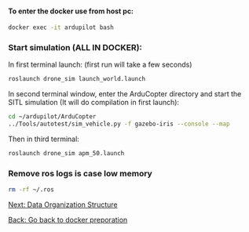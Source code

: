 

#### To enter the docker use from host pc:
``` bash
docker exec -it ardupilot bash
```

### Start simulation (ALL IN DOCKER): 

In first terminal launch: (first run will take a few seconds)

```sh
roslaunch drone_sim launch_world.launch 
```

In second terminal window, enter the ArduCopter directory and start the SITL simulation (It will do compilation in first launch):

```sh
cd ~/ardupilot/ArduCopter
../Tools/autotest/sim_vehicle.py -f gazebo-iris --console --map
```

Then in third terminal:

```sh
roslaunch drone_sim apm_50.launch
```

### Remove ros logs is case low memory

```bash
rm -rf ~/.ros
```

[Next: Data Organization Structure](2_data_sctructure.md)


[Back: Go back to docker preporation](0_docker.md)